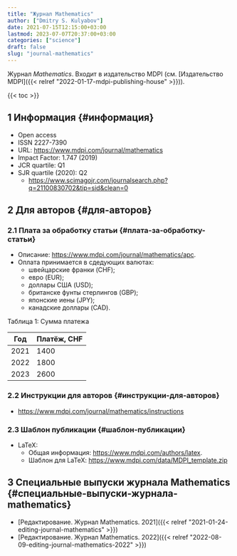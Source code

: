 ```yaml
---
title: "Журнал Mathematics"
author: ["Dmitry S. Kulyabov"]
date: 2021-07-15T12:15:00+03:00
lastmod: 2023-07-07T20:37:00+03:00
categories: ["science"]
draft: false
slug: "journal-mathematics"
---
```


Журнал _Mathematics_. Входит в издательство MDPI (см. [Издательство MDPI]({{< relref "2022-01-17-mdpi-publishing-house" >}})).

<!--more-->

{{< toc >}}


## <span class="section-num">1</span> Информация {#информация}

-   Open access
-   ISSN 2227-7390
-   URL: <https://www.mdpi.com/journal/mathematics>
-   Impact Factor: 1.747 (2019)
-   JCR quartile: Q1
-   SJR quartile (2020): Q2
    -   <https://www.scimagojr.com/journalsearch.php?q=21100830702&tip=sid&clean=0>


## <span class="section-num">2</span> Для авторов {#для-авторов}


### <span class="section-num">2.1</span> Плата за обработку статьи {#плата-за-обработку-статьи}

-   Описание: <https://www.mdpi.com/journal/mathematics/apc>.
-   Оплата принимается в сдедующих валютах:
    -   швейцарские франки (CHF);
    -   евро (EUR);
    -   доллары США (USD);
    -   британске фунты стерлингов (GBP);
    -   японские иены (JPY);
    -   канадские доллары (CAD).

<div class="table-caption">
  <span class="table-number">&#1058;&#1072;&#1073;&#1083;&#1080;&#1094;&#1072; 1:</span>
  Сумма платежа
</div>

| Год  | Платёж, CHF |
|------|-------------|
| 2021 | 1400        |
| 2022 | 1800        |
| 2023 | 2600        |


### <span class="section-num">2.2</span> Инструкции для авторов {#инструкции-для-авторов}

-   <https://www.mdpi.com/journal/mathematics/instructions>


### <span class="section-num">2.3</span> Шаблон публикации {#шаблон-публикации}

-   LaTeX:
    -   Общая информация: <https://www.mdpi.com/authors/latex>.
    -   Шаблон для LaTeX: <https://www.mdpi.com/data/MDPI_template.zip>


## <span class="section-num">3</span> Специальные выпуски журнала Mathematics {#специальные-выпуски-журнала-mathematics}

-   [Редактирование. Журнал Mathematics. 2021]({{< relref "2021-01-24-editing-journal-mathematics" >}})
-   [Редактирование. Журнал Mathematics. 2022]({{< relref "2022-08-09-editing-journal-mathematics-2022" >}})
